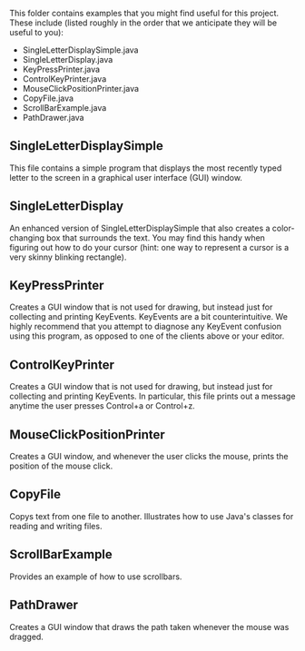 This folder contains examples that you might find useful for this project. These include (listed roughly in the order that we anticipate they will be useful to you):
 - SingleLetterDisplaySimple.java
 - SingleLetterDisplay.java
 - KeyPressPrinter.java
 - ControlKeyPrinter.java
 - MouseClickPositionPrinter.java
 - CopyFile.java
 - ScrollBarExample.java
 - PathDrawer.java

SingleLetterDisplaySimple
--------------------

This file contains a simple program that displays the most recently typed letter to the screen in a graphical user interface (GUI) window. 

SingleLetterDisplay
--------------------

An enhanced version of SingleLetterDisplaySimple that also creates a color-changing box that surrounds the text. You may find this handy when figuring out how to do your cursor (hint: one way to represent a cursor is a very skinny blinking rectangle).

KeyPressPrinter
--------------------

Creates a GUI window that is not used for drawing, but instead just for collecting and printing KeyEvents. KeyEvents are a bit counterintuitive. We highly recommend that you attempt to diagnose any KeyEvent confusion using this program, as opposed to one of the clients above or your editor.

ControlKeyPrinter
--------------------

Creates a GUI window that is not used for drawing, but instead just for collecting and printing KeyEvents.  In particular, this file prints out a message anytime the user presses Control+a or Control+z.

MouseClickPositionPrinter
--------------------

Creates a GUI window, and whenever the user clicks the mouse, prints the position of the mouse click.

CopyFile
--------------------

Copys text from one file to another.  Illustrates how to use Java's classes for reading and writing files.

ScrollBarExample
--------------------

Provides an example of how to use scrollbars.

PathDrawer
--------------------

Creates a GUI window that draws the path taken whenever the mouse was dragged.
